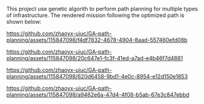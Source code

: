 This project use genetic algorith to perform path planning for multiple types of infrastructure. The rendered mission following the optimized path is shown below:



https://github.com/zhaoyx-uiuc/GA-path-planning/assets/115847098/f4df7832-4678-4904-8aad-557460efd08b



https://github.com/zhaoyx-uiuc/GA-path-planning/assets/115847098/20c647e1-fc3f-41ed-a7ad-e4b46f7d4881



https://github.com/zhaoyx-uiuc/GA-path-planning/assets/115847098/620d6458-9bd1-4e0c-8954-e12d150e1853



https://github.com/zhaoyx-uiuc/GA-path-planning/assets/115847098/a9462e6a-47d4-4f08-b5ab-67e3c847ebbd

